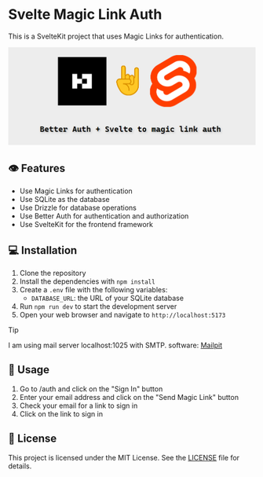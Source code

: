 # Svelte Magic Link Auth

This is a SvelteKit project that uses Magic Links for authentication.

![Better Auth + Svelte to magic link auth](./image.png)

## 👁 Features

- Use Magic Links for authentication
- Use SQLite as the database
- Use Drizzle for database operations
- Use Better Auth for authentication and authorization
- Use SvelteKit for the frontend framework

## 💻 Installation

1. Clone the repository
2. Install the dependencies with `npm install`
3. Create a `.env` file with the following variables:
   - `DATABASE_URL`: the URL of your SQLite database
4. Run `npm run dev` to start the development server
5. Open your web browser and navigate to `http://localhost:5173`

> [!TIP]
> I am using mail server localhost:1025 with SMTP.
> software: [Mailpit](https://github.com/axllent/mailpit)

## 🔑 Usage

1. Go to /auth and click on the "Sign In" button
2. Enter your email address and click on the "Send Magic Link" button
3. Check your email for a link to sign in
4. Click on the link to sign in

## 📝 License

This project is licensed under the MIT License. See the [LICENSE](LICENSE) file for details.

